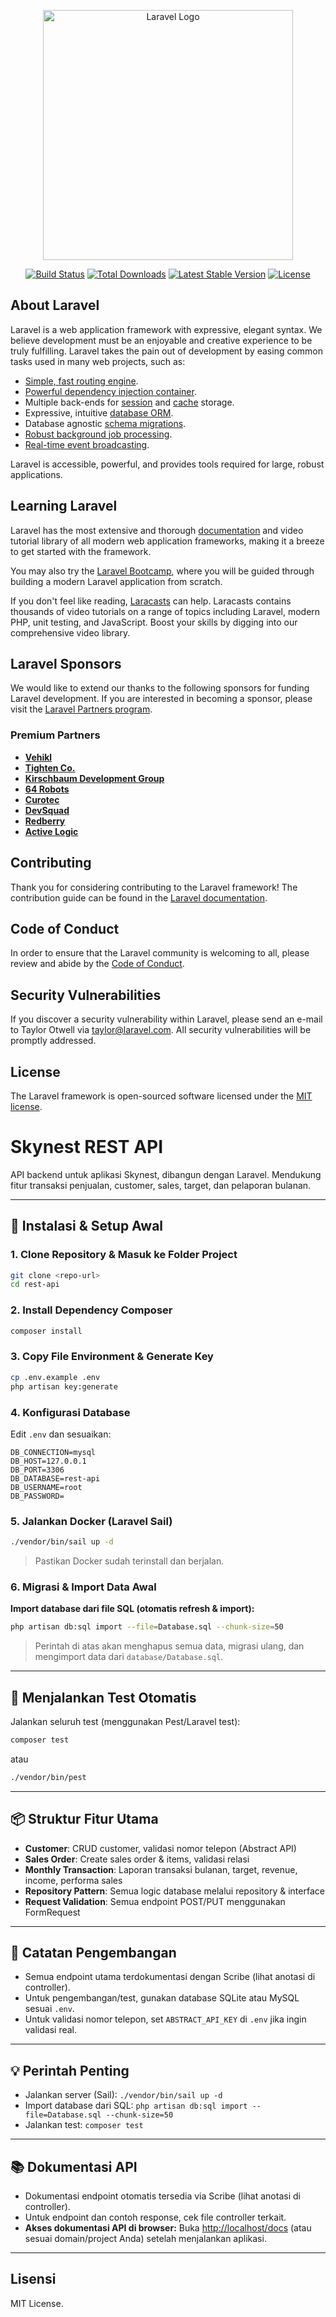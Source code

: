 <p align="center"><a href="https://laravel.com" target="_blank"><img src="https://raw.githubusercontent.com/laravel/art/master/logo-lockup/5%20SVG/2%20CMYK/1%20Full%20Color/laravel-logolockup-cmyk-red.svg" width="400" alt="Laravel Logo"></a></p>

<p align="center">
<a href="https://github.com/laravel/framework/actions"><img src="https://github.com/laravel/framework/workflows/tests/badge.svg" alt="Build Status"></a>
<a href="https://packagist.org/packages/laravel/framework"><img src="https://img.shields.io/packagist/dt/laravel/framework" alt="Total Downloads"></a>
<a href="https://packagist.org/packages/laravel/framework"><img src="https://img.shields.io/packagist/v/laravel/framework" alt="Latest Stable Version"></a>
<a href="https://packagist.org/packages/laravel/framework"><img src="https://img.shields.io/packagist/l/laravel/framework" alt="License"></a>
</p>

## About Laravel

Laravel is a web application framework with expressive, elegant syntax. We believe development must be an enjoyable and creative experience to be truly fulfilling. Laravel takes the pain out of development by easing common tasks used in many web projects, such as:

- [Simple, fast routing engine](https://laravel.com/docs/routing).
- [Powerful dependency injection container](https://laravel.com/docs/container).
- Multiple back-ends for [session](https://laravel.com/docs/session) and [cache](https://laravel.com/docs/cache) storage.
- Expressive, intuitive [database ORM](https://laravel.com/docs/eloquent).
- Database agnostic [schema migrations](https://laravel.com/docs/migrations).
- [Robust background job processing](https://laravel.com/docs/queues).
- [Real-time event broadcasting](https://laravel.com/docs/broadcasting).

Laravel is accessible, powerful, and provides tools required for large, robust applications.

## Learning Laravel

Laravel has the most extensive and thorough [documentation](https://laravel.com/docs) and video tutorial library of all modern web application frameworks, making it a breeze to get started with the framework.

You may also try the [Laravel Bootcamp](https://bootcamp.laravel.com), where you will be guided through building a modern Laravel application from scratch.

If you don't feel like reading, [Laracasts](https://laracasts.com) can help. Laracasts contains thousands of video tutorials on a range of topics including Laravel, modern PHP, unit testing, and JavaScript. Boost your skills by digging into our comprehensive video library.

## Laravel Sponsors

We would like to extend our thanks to the following sponsors for funding Laravel development. If you are interested in becoming a sponsor, please visit the [Laravel Partners program](https://partners.laravel.com).

### Premium Partners

- **[Vehikl](https://vehikl.com)**
- **[Tighten Co.](https://tighten.co)**
- **[Kirschbaum Development Group](https://kirschbaumdevelopment.com)**
- **[64 Robots](https://64robots.com)**
- **[Curotec](https://www.curotec.com/services/technologies/laravel)**
- **[DevSquad](https://devsquad.com/hire-laravel-developers)**
- **[Redberry](https://redberry.international/laravel-development)**
- **[Active Logic](https://activelogic.com)**

## Contributing

Thank you for considering contributing to the Laravel framework! The contribution guide can be found in the [Laravel documentation](https://laravel.com/docs/contributions).

## Code of Conduct

In order to ensure that the Laravel community is welcoming to all, please review and abide by the [Code of Conduct](https://laravel.com/docs/contributions#code-of-conduct).

## Security Vulnerabilities

If you discover a security vulnerability within Laravel, please send an e-mail to Taylor Otwell via [taylor@laravel.com](mailto:taylor@laravel.com). All security vulnerabilities will be promptly addressed.

## License

The Laravel framework is open-sourced software licensed under the [MIT license](https://opensource.org/licenses/MIT).

# Skynest REST API

API backend untuk aplikasi Skynest, dibangun dengan Laravel.
Mendukung fitur transaksi penjualan, customer, sales, target, dan pelaporan bulanan.

---

## 🚀 Instalasi & Setup Awal

### 1. Clone Repository & Masuk ke Folder Project
```bash
git clone <repo-url>
cd rest-api
```

### 2. Install Dependency Composer
```bash
composer install
```

### 3. Copy File Environment & Generate Key
```bash
cp .env.example .env
php artisan key:generate
```

### 4. Konfigurasi Database
Edit `.env` dan sesuaikan:
```
DB_CONNECTION=mysql
DB_HOST=127.0.0.1
DB_PORT=3306
DB_DATABASE=rest-api
DB_USERNAME=root
DB_PASSWORD=
```

### 5. Jalankan Docker (Laravel Sail)
```bash
./vendor/bin/sail up -d
```
> Pastikan Docker sudah terinstall dan berjalan.

### 6. Migrasi & Import Data Awal
**Import database dari file SQL (otomatis refresh & import):**
```bash
php artisan db:sql import --file=Database.sql --chunk-size=50
```
> Perintah di atas akan menghapus semua data, migrasi ulang, dan mengimport data dari `database/Database.sql`.

---

## 🧪 Menjalankan Test Otomatis

Jalankan seluruh test (menggunakan Pest/Laravel test):
```bash
composer test
```
atau
```bash
./vendor/bin/pest
```

---

## 📦 Struktur Fitur Utama

- **Customer**: CRUD customer, validasi nomor telepon (Abstract API)
- **Sales Order**: Create sales order & items, validasi relasi
- **Monthly Transaction**: Laporan transaksi bulanan, target, revenue, income, performa sales
- **Repository Pattern**: Semua logic database melalui repository & interface
- **Request Validation**: Semua endpoint POST/PUT menggunakan FormRequest

---

## 📝 Catatan Pengembangan

- Semua endpoint utama terdokumentasi dengan Scribe (lihat anotasi di controller).
- Untuk pengembangan/test, gunakan database SQLite atau MySQL sesuai `.env`.
- Untuk validasi nomor telepon, set `ABSTRACT_API_KEY` di `.env` jika ingin validasi real.

---

## 💡 Perintah Penting

- Jalankan server (Sail):
  `./vendor/bin/sail up -d`
- Import database dari SQL:
  `php artisan db:sql import --file=Database.sql --chunk-size=50`
- Jalankan test:
  `composer test`

---

## 📚 Dokumentasi API

- Dokumentasi endpoint otomatis tersedia via Scribe (lihat anotasi di controller).
- Untuk endpoint dan contoh response, cek file controller terkait.
- **Akses dokumentasi API di browser:**
  Buka [http://localhost/docs](http://localhost/docs) (atau sesuai domain/project Anda) setelah menjalankan aplikasi.

---

## Lisensi

MIT License.
